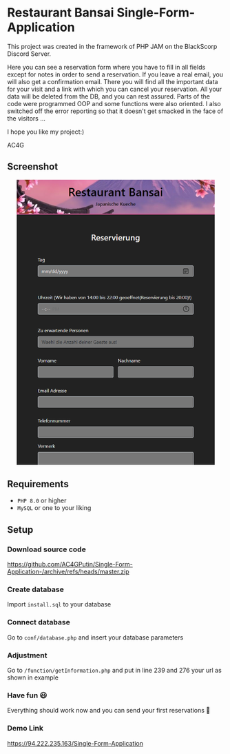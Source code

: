 # Restaurant Bansai Single-Form-Application






This project was created in the framework of PHP JAM on the BlackScorp Discord Server.

Here you can see a reservation form where you have to fill in all fields except 
for notes in order to send a reservation. If you leave a real email, you will also 
get a confirmation email. There you will find all the important data for your visit 
and a link with which you can cancel your reservation. All your data will be deleted 
from the DB, and you can rest assured. Parts of the code were programmed OOP and some
functions were also oriented. 
I also switched off the error reporting so that it doesn't get smacked in the face of 
the visitors ...

I hope you like my project:)

AC4G

## Screenshot

<p align="center">
  <img src="assets/images/Screenshot%202021-09-14%20220621.png" width="460px"/>
</p>

## Requirements

- ```PHP 8.0``` or higher
- ```MySQL``` or one to your liking

## Setup

### Download source code


https://github.com/AC4GPutin/Single-Form-Application-/archive/refs/heads/master.zip


### Create database

Import ```install.sql``` to your database

### Connect database

Go to ```conf/database.php``` and insert your database parameters

### Adjustment

Go to ```/function/getInformation.php``` and put in line 239 and 276 your url as shown in example

### Have fun :smiley:

Everything should work now and you can send your first reservations :tada:

### Demo Link

https://94.222.235.163/Single-Form-Application
